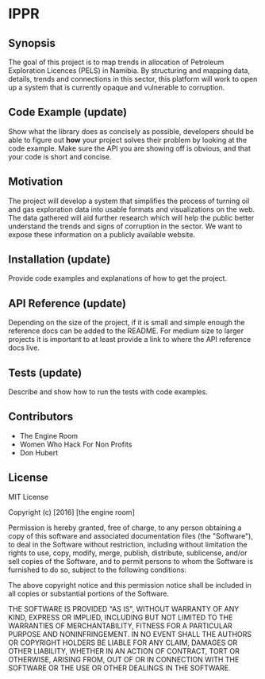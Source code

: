 # IPPR
## Synopsis

The goal of this project is to map trends in allocation of Petroleum Exploration Licences (PELS) in Namibia. By structuring and mapping data, details, trends and connections in this sector, this platform will work to open up a system that is currently opaque and vulnerable to corruption. 

## Code Example (update)

Show what the library does as concisely as possible, developers should be able to figure out **how** your project solves their problem by looking at the code example. Make sure the API you are showing off is obvious, and that your code is short and concise.

## Motivation

The project will develop a system that simplifies the process of turning oil and gas exploration data into usable formats and visualizations on the web. The data gathered will aid further research which will help the public better understand the trends and signs of corruption in the sector. We want to expose these information on a publicly available website.

## Installation (update)

Provide code examples and explanations of how to get the project.

## API Reference (update)

Depending on the size of the project, if it is small and simple enough the reference docs can be added to the README. For medium size to larger projects it is important to at least provide a link to where the API reference docs live.

## Tests (update)

Describe and show how to run the tests with code examples.

## Contributors

* The Engine Room
* Women Who Hack For Non Profits
* Don Hubert

## License

MIT License

Copyright (c) [2016] [the engine room]

Permission is hereby granted, free of charge, to any person obtaining a copy
of this software and associated documentation files (the "Software"), to deal
in the Software without restriction, including without limitation the rights
to use, copy, modify, merge, publish, distribute, sublicense, and/or sell
copies of the Software, and to permit persons to whom the Software is
furnished to do so, subject to the following conditions:

The above copyright notice and this permission notice shall be included in all
copies or substantial portions of the Software.

THE SOFTWARE IS PROVIDED "AS IS", WITHOUT WARRANTY OF ANY KIND, EXPRESS OR
IMPLIED, INCLUDING BUT NOT LIMITED TO THE WARRANTIES OF MERCHANTABILITY,
FITNESS FOR A PARTICULAR PURPOSE AND NONINFRINGEMENT. IN NO EVENT SHALL THE
AUTHORS OR COPYRIGHT HOLDERS BE LIABLE FOR ANY CLAIM, DAMAGES OR OTHER
LIABILITY, WHETHER IN AN ACTION OF CONTRACT, TORT OR OTHERWISE, ARISING FROM,
OUT OF OR IN CONNECTION WITH THE SOFTWARE OR THE USE OR OTHER DEALINGS IN THE
SOFTWARE.
